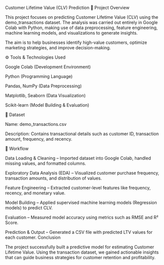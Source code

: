 Customer Lifetime Value (CLV) Prediction
📌 Project Overview

This project focuses on predicting Customer Lifetime Value (CLV) using the demo_transactions dataset. The analysis was carried out entirely in Google Colab with Python, making use of data preprocessing, feature engineering, machine learning models, and visualizations to generate insights.

The aim is to help businesses identify high-value customers, optimize marketing strategies, and improve decision-making.

⚙ Tools & Technologies Used

Google Colab (Development Environment)

Python (Programming Language)

Pandas, NumPy (Data Preprocessing)

Matplotlib, Seaborn (Data Visualization)

Scikit-learn (Model Building & Evaluation)

📂 Dataset

Name: demo_transactions.csv

Description: Contains transactional details such as customer ID, transaction amount, frequency, and recency.

🚀 Workflow

Data Loading & Cleaning – Imported dataset into Google Colab, handled missing values, and formatted columns.

Exploratory Data Analysis (EDA) – Visualized customer purchase frequency, transaction amounts, and distribution of values.

Feature Engineering – Extracted customer-level features like frequency, recency, and monetary value.

Model Building – Applied supervised machine learning models (Regression models) to predict CLV.

Evaluation – Measured model accuracy using metrics such as RMSE and R² Score.

Prediction & Output – Generated a CSV file with predicted LTV values for each customer.                                                                                                                                 Conclusion

The project successfully built a predictive model for estimating Customer Lifetime Value. Using the transaction dataset, we gained actionable insights that can guide business strategies for customer retention and profitability.
